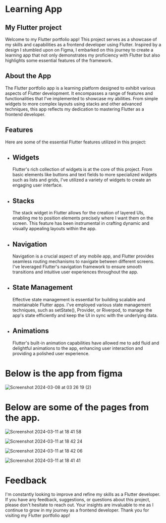 # Learning App

## My Flutter project
Welcome to my Flutter portfolio app! This project serves as a showcase of my skills and capabilities as a frontend developer using Flutter. Inspired by a design I stumbled upon on Figma, I embarked on this journey to create a learning app that not only demonstrates my proficiency with Flutter but also highlights some essential features of the framework.

## About the App
The Flutter portfolio app is a learning platform designed to exhibit various aspects of Flutter development. It encompasses a range of features and functionalities that I've implemented to showcase my abilities. From simple widgets to more complex layouts using stacks and other advanced techniques, this app reflects my dedication to mastering Flutter as a frontend developer.

## Features
Here are some of the essential Flutter features utilized in this project:

- ## Widgets
  Flutter's rich collection of widgets is at the core of this project. From basic elements like buttons and text fields to more specialized widgets such as lists and grids, I've utilized a variety of widgets to create an engaging user interface.

- ## Stacks
  The stack widget in Flutter allows for the creation of layered UIs, enabling me to position elements precisely where I want them on the screen. This feature has been instrumental in crafting dynamic and visually appealing layouts within the app.

- ## Navigation
  Navigation is a crucial aspect of any mobile app, and Flutter provides seamless routing mechanisms to navigate between different screens. I've leveraged Flutter's navigation framework to ensure smooth transitions and intuitive user experiences throughout the app.

- ## State Management
  Effective state management is essential for building scalable and maintainable Flutter apps. I've employed various state management techniques, such as setState(), Provider, or Riverpod, to manage the app's state efficiently and keep the UI in sync with the underlying data.

- ## Animations
  Flutter's built-in animation capabilities have allowed me to add fluid and delightful animations to the app, enhancing user interaction and providing a polished user experience.

# Below is the app from figma 

![Screenshot 2024-03-08 at 03 26 19 (2)](https://github.com/tayodipe/learning-app-qy6scf/assets/127683158/55be87af-cff2-4d09-b84e-60ba488c649f)

# Below are some of the pages from the app. 

![Screenshot 2024-03-11 at 18 41 58](https://github.com/tayodipe/learning-app-qy6scf/assets/127683158/e1a75154-aa95-4574-974e-9c9a008f6695)

![Screenshot 2024-03-11 at 18 42 24](https://github.com/tayodipe/learning-app-qy6scf/assets/127683158/15e50b3a-3912-447f-981c-4524fab9eaaa)

![Screenshot 2024-03-11 at 18 42 06](https://github.com/tayodipe/learning-app-qy6scf/assets/127683158/605e2e35-665e-405e-9fd0-6e7a5b5b13cc)

![Screenshot 2024-03-11 at 18 41 41](https://github.com/tayodipe/learning-app-qy6scf/assets/127683158/c1d28d23-fc23-46a5-9476-9d2501261a80)



  # Feedback
  I'm constantly looking to improve and refine my skills as a Flutter developer. If you have any feedback, suggestions, or questions about this project, please don't hesitate to reach out. Your insights are invaluable to me as I continue to grow in my journey as a frontend developer.
Thank you for visiting my Flutter portfolio app!
